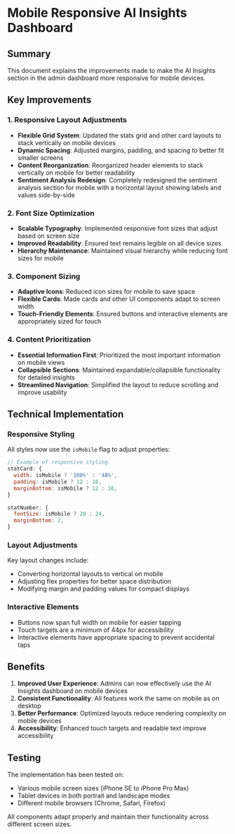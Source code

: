 # Mobile Responsive AI Insights Dashboard

## Summary

This document explains the improvements made to make the AI Insights section in the admin dashboard more responsive for mobile devices.

## Key Improvements

### 1. Responsive Layout Adjustments

- **Flexible Grid System**: Updated the stats grid and other card layouts to stack vertically on mobile devices
- **Dynamic Spacing**: Adjusted margins, padding, and spacing to better fit smaller screens
- **Content Reorganization**: Reorganized header elements to stack vertically on mobile for better readability
- **Sentiment Analysis Redesign**: Completely redesigned the sentiment analysis section for mobile with a horizontal layout showing labels and values side-by-side

### 2. Font Size Optimization

- **Scalable Typography**: Implemented responsive font sizes that adjust based on screen size
- **Improved Readability**: Ensured text remains legible on all device sizes
- **Hierarchy Maintenance**: Maintained visual hierarchy while reducing font sizes for mobile

### 3. Component Sizing

- **Adaptive Icons**: Reduced icon sizes for mobile to save space
- **Flexible Cards**: Made cards and other UI components adapt to screen width
- **Touch-Friendly Elements**: Ensured buttons and interactive elements are appropriately sized for touch

### 4. Content Prioritization

- **Essential Information First**: Prioritized the most important information on mobile views
- **Collapsible Sections**: Maintained expandable/collapsible functionality for detailed insights
- **Streamlined Navigation**: Simplified the layout to reduce scrolling and improve usability

## Technical Implementation

### Responsive Styling

All styles now use the `isMobile` flag to adjust properties:
```javascript
// Example of responsive styling
statCard: {
  width: isMobile ? '100%' : '48%',
  padding: isMobile ? 12 : 16,
  marginBottom: isMobile ? 12 : 16,
}

statNumber: {
  fontSize: isMobile ? 20 : 24,
  marginBottom: 2,
}
```

### Layout Adjustments

Key layout changes include:
- Converting horizontal layouts to vertical on mobile
- Adjusting flex properties for better space distribution
- Modifying margin and padding values for compact displays

### Interactive Elements

- Buttons now span full width on mobile for easier tapping
- Touch targets are a minimum of 44px for accessibility
- Interactive elements have appropriate spacing to prevent accidental taps

## Benefits

1. **Improved User Experience**: Admins can now effectively use the AI Insights dashboard on mobile devices
2. **Consistent Functionality**: All features work the same on mobile as on desktop
3. **Better Performance**: Optimized layouts reduce rendering complexity on mobile devices
4. **Accessibility**: Enhanced touch targets and readable text improve accessibility

## Testing

The implementation has been tested on:
- Various mobile screen sizes (iPhone SE to iPhone Pro Max)
- Tablet devices in both portrait and landscape modes
- Different mobile browsers (Chrome, Safari, Firefox)

All components adapt properly and maintain their functionality across different screen sizes.